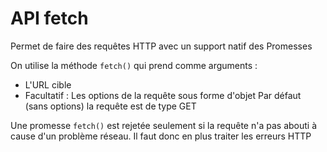 # API fetch
Permet de faire des requêtes HTTP avec un support natif des Promesses

On utilise la méthode `fetch()`  qui prend comme arguments :
- L'URL cible
- Facultatif : Les options de la requête sous forme d'objet
Par défaut (sans options) la requête est de type GET 

Une promesse `fetch()` est rejetée seulement si la requête n'a pas abouti à cause d'un problème réseau. Il faut donc en plus traiter les erreurs HTTP 

